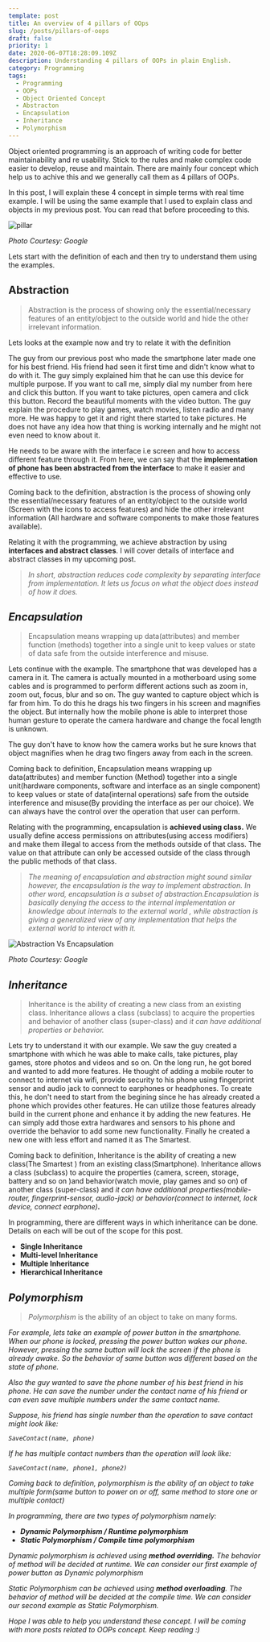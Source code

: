 ```yaml
---
template: post
title: An overview of 4 pillars of OOps
slug: /posts/pillars-of-oops
draft: false
priority: 1
date: 2020-06-07T18:28:09.109Z
description: Understanding 4 pillars of OOPs in plain English.
category: Programming
tags:
  - Programming
  - OOPs
  - Object Oriented Concept
  - Abstracton
  - Encapsulation
  - Inheritance
  - Polymorphism
---
```

Object oriented programming is an approach of writing code for better maintainability and re usability. Stick to the rules and make complex code easier to develop, reuse and maintain. There are mainly four concept which help us to achive this and we generally call them as 4 pillars of OOPs.

In this post, I will explain these 4 concept in simple terms with real time example. I will be using the same example that I used to explain class and objects in my previous post. You can read that before proceeding to this.

![pillar](/media/pillar.jpg "pillar")

*Photo Courtesy: Google*

Lets start with the definition of each and then try to understand them using the examples.

## **Abstraction**

> Abstraction is the process of showing only the essential/necessary features of an entity/object to the outside world and hide the other irrelevant information.

Lets looks at the example now and try to relate it with the definition

The guy from our previous post who made the smartphone later made one for his best friend. His friend had seen it first time and didn't know what to do with it. The guy simply explained him that he can use this device for multiple purpose. If you want to call me, simply dial my number from here and click this button. If you want to take pictures, open camera and click this button. Record the beautiful moments with the video button. The guy explain the procedure to play games, watch movies, listen radio and many more. He was happy to get it and right there started to take pictures. He does not have any idea how that thing is working internally and he might not even need to know about it.

He needs to be aware with the interface i.e screen and how to access different feature through it. From here, we can say that the **implementation of phone has been abstracted from the interface** to make it easier and effective to use.

Coming back to the definition, abstraction is the process of showing only the essential/necessary features of an entity/object to the outside world (Screen with the icons to access features) and hide the other irrelevant information (All hardware and software components to make those features available).

Relating it with the programming, we achieve abstraction by using **interfaces and abstract classes**. I will cover details of interface and abstract classes in my upcoming post.

> *In short, abstraction reduces code complexity by separating interface from implementation. It lets us focus on what the object does instead of how it does.*

## *Encapsulation*

> Encapsulation means wrapping up data(attributes) and member function (methods) together into a single unit to keep values or state of data safe from the outside interference and misuse.

Lets continue with the example. The smartphone that was developed has a camera in it. The camera is actually mounted in a motherboard using some cables and is programmed to perform different actions such as zoom in, zoom out, focus, blur and so on. The guy wanted to capture object which is far from him. To do this he drags his two fingers in his screen and magnifies the object. But internally how the mobile phone is able to interpret those human gesture to operate the camera hardware and change the focal length is unknown.

The guy don't have to know how the camera works but he sure knows that object magnifies when he drag two fingers away from each in the screen.

Coming back to definition, Encapsulation means wrapping up data(attributes) and member function (Method) together into a single unit(hardware components, software and interface as an single component) to keep values or state of data(internal operations) safe from the outside interference and misuse(By providing the interface as per our choice). We can always have the control over the operation that user can perform.

Relating with the programming, encapsulation is **achieved using class.** We usually define access permissions on attributes(using access modifiers) and make them illegal to access from the methods outside of that class. The value on that attribute can only be accessed outside of the class through the public methods of that class.

> *The meaning of encapsulation and abstraction might sound similar however, the encapsulation is the way to implement abstraction. In other word, encapsulation is a subset of abstraction.Encapsulation is basically denying the access to the internal implementation or knowledge about internals to the external world , while abstraction is giving a generalized view of any implementation that helps the external world to interact with it.*

![Abstraction Vs Encapsulation](/media/abstract.png "Abstraction Vs Encapsulation")

*Photo Courtesy: Google*

## *Inheritance*

> Inheritance is the ability of creating a new class from an existing class. Inheritance allows a class (subclass) to acquire the properties and behavior of another class (super-class) and *it can have additional properties* *or behavior.*

Lets try to understand it with our example. We saw the guy created a smartphone with which he was able to make calls, take pictures, play games, store photos and videos and so on. On the long run, he got bored and wanted to add more features. He thought of adding a mobile router to connect to internet via wifi, provide security to his phone using fingerprint sensor and audio jack to connect to earphones or headphones. To create this, he don't need to start from the begining since he has already created a phone which provides other features. He can utilize those features already build in the current phone and enhance it by adding the new features. He can simply add those extra hardwares and sensors to his phone and override the behavior to add some new functionality. Finally he created a new one with less effort and named it as The Smartest.

Coming back to definition, Inheritance is the ability of creating a new class(The Smartest ) from an existing class(Smartphone). Inheritance allows a class (subclass) to acquire the properties (camera, screen, storage, battery and so on )and behavior(watch movie, play games and so on) of another class (super-class) and *it can have additional properties(mobile-router, fingerprint-sensor, audio-jack)* *or behavior(connect to internet, lock device, connect earphone)**.***

In programming, there are different ways in which inheritance can be done. Details on each will be out of the scope for this post.

* **Single Inheritance**
* **Multi-level Inheritance**
* **Multiple Inheritance**
* **Hierarchical Inheritance**

## *Polymorphism*

> *Polymorphism* is the ability of an object to take on many forms.

*For example, lets take an example of power button in the smartphone. When our phone is locked, pressing the power button wakes our phone. However, pressing the same button will lock the screen if the phone is already awake. So the behavior of same button was different based on the state of phone.*

*Also the guy wanted to save the phone number of his best friend in his phone. He can save the number under the contact name of his friend or can even save multiple numbers under the same contact name.*

*Suppose, his friend has single number than the operation to save contact might look like:*

*`SaveContact(name, phone)`*

*If he has  multiple contact numbers than the operation will look like:*

*`SaveContact(name, phone1, phone2)`*

*Coming back to definition, polymorphism is the ability of an object to take multiple form(same button to power on or off, same method to store one or multiple contact)*

*In programming, there are two types of polymorphism namely:*

*  ***Dynamic Polymorphism / Runtime polymorphism***
* ***Static Polymorphism / Compile time polymorphism***

*Dynamic polymorphism is achieved using **method overriding.** The behavior of method will be decided at runtime. We can consider our first example of power button as Dynamic polymorphism*

*Static Polymorphism can be achieved using **method overloading**. The behavior of method will be decided at the compile time. We can consider our second example as Static Polymorphism.*

*Hope I was able to help you understand these concept. I will be coming with more posts related to OOPs concept. Keep reading :)*